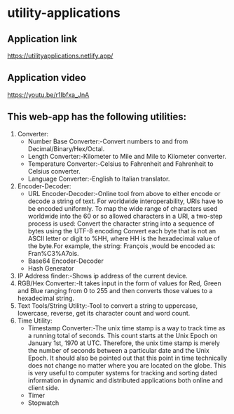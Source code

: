 # utility-applications

## Application link
https://utilityapplications.netlify.app/

## Application video
https://youtu.be/r1Ibfxa_JnA

## This web-app has the following utilities:

<ol>
<li>Converter:
  <ul>
    <li>Number Base Converter:-Convert numbers to and from Decimal/Binary/Hex/Octal.</li>
    <li>Length Converter:-Kilometer to Mile and Mile to Kilometer converter.</li>
    <li>Temperature Converter:-Celsius to Fahrenheit and Fahrenheit to Celsius converter.
</li>
    <li>Language Converter:-English to Italian translator.</li>
  </ul>
</li>
<li>Encoder-Decoder:
  <ul>
  <li>URL Encoder-Decoder:-Online tool from above to either encode or decode a string of text. For worldwide interoperability, URIs have to be encoded uniformly. To map the wide range of characters used worldwide into the 60 or so allowed characters in a URI, a two-step process is used: Convert the character string into a sequence of bytes using the UTF-8 encoding Convert each byte that is not an ASCII letter or digit to %HH, where HH is the hexadecimal value of the byte.For example, the string: François ,would be encoded as: Fran%C3%A7ois.</li>
  <li>Base64 Encoder-Decoder</li>
  <li>Hash Generator</li>
  </ul>
</li>
<li>IP Address finder:-Shows ip address of the current device.</li>
<li>RGB/Hex Converter:-It takes input in the form of values for Red, Green and Blue ranging from 0 to 255 and then converts those values to a hexadecimal string.</li>
<li>Text Tools/String Utility:-Tool to convert a string to uppercase, lowercase, reverse, get its character count and word count.</li>
<li>Time Utility:
<ul>
    <li>Timestamp Converter:-The unix time stamp is a way to track time as a running total of seconds. This count starts at the Unix Epoch on January 1st, 1970 at UTC. Therefore, the unix time stamp is merely the number of seconds between a particular date and the Unix Epoch. It should also be pointed out that this point in time technically does not change no matter where you are located on the globe. This is very useful to computer systems for tracking and sorting dated information in dynamic and distributed applications both online and client side.</li>
    <li>Timer</li>
    <li>Stopwatch</li>
  </ul>
</li>
</ol>
